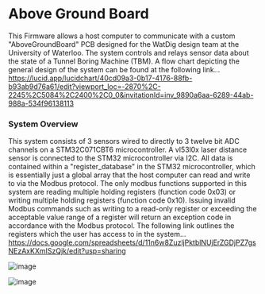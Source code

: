 # Above Ground Board
This Firmware allows a host computer to communicate with a custom "AboveGroundBoard" PCB designed for the WatDig design team at the University of Waterloo. The system controls and relays sensor data about the state of a Tunnel Boring Machine (TBM). A flow chart depicting the general design of the system can be found at the following link... https://lucid.app/lucidchart/40cd09a3-0b17-4176-88fb-b93ab9d76a61/edit?viewport_loc=-2870%2C-2245%2C5084%2C2400%2C0_0&invitationId=inv_9890a6aa-6289-44ab-988a-534f96138113

### System Overview
This system consists of 3 sensors wired to directly to 3 twelve bit ADC channels on a STM32C071CBT6 microcontroller. A vl53l0x laser distance sensor is connected to the STM32 microcontroller via I2C. All data is contained within a "register_database" in the STM32 microcontroller, which is essentially just a global array that the host computer can read and write to via the Modbus protocol. The only modbus functions supported in this system are reading multiple holding registers (function code 0x03) or writing multiple holding registers (function code 0x10). Issuing invalid Modbus commands such as writing to a read-only register or exceeding the acceptable value range of a register will return an exception code in accordance with the Modbus protocol. The following link outlines the registers which the user has access to in the system...
https://docs.google.com/spreadsheets/d/11n6w8ZuzljPktblNUjErZGDjPZ7gsNEzAxKXmISzQjk/edit?usp=sharing

![image](https://github.com/user-attachments/assets/9042fecb-2760-46e9-a0ad-f8e796941e85)

![image](https://github.com/user-attachments/assets/5958958c-9a5e-4917-a85a-9ade519a5cbf)
